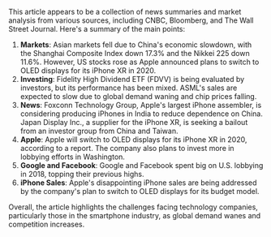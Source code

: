 This article appears to be a collection of news summaries and market analysis from various sources, including CNBC, Bloomberg, and The Wall Street Journal. Here's a summary of the main points:

1. **Markets**: Asian markets fell due to China's economic slowdown, with the Shanghai Composite Index down 17.3% and the Nikkei 225 down 11.6%. However, US stocks rose as Apple announced plans to switch to OLED displays for its iPhone XR in 2020.
2. **Investing**: Fidelity High Dividend ETF (FDVV) is being evaluated by investors, but its performance has been mixed. ASML's sales are expected to slow due to global demand waning and chip prices falling.
3. **News**: Foxconn Technology Group, Apple's largest iPhone assembler, is considering producing iPhones in India to reduce dependence on China. Japan Display Inc., a supplier for the iPhone XR, is seeking a bailout from an investor group from China and Taiwan.
4. **Apple**: Apple will switch to OLED displays for its iPhone XR in 2020, according to a report. The company also plans to invest more in lobbying efforts in Washington.
5. **Google and Facebook**: Google and Facebook spent big on U.S. lobbying in 2018, topping their previous highs.
6. **iPhone Sales**: Apple's disappointing iPhone sales are being addressed by the company's plan to switch to OLED displays for its budget model.

Overall, the article highlights the challenges facing technology companies, particularly those in the smartphone industry, as global demand wanes and competition increases.